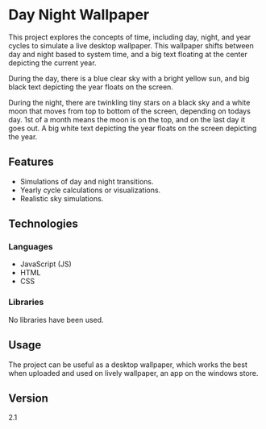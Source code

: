 # Day Night Wallpaper

This project explores the concepts of time, including day, night, and year cycles to simulate a live desktop wallpaper. This wallpaper shifts between day and night based to system time, and a big text floating at the center depicting the current year.

During the day, there is a blue clear sky with a bright yellow sun, and big black text depicting the year floats on the screen.

During the night, there are twinkling tiny stars on a black sky and a white moon that moves from top to bottom of the screen, depending on todays day. 1st of a month means the moon is on the top, and on the last day it goes out. A big white text depicting the year floats on the screen depicting the year.

## Features
- Simulations of day and night transitions.
- Yearly cycle calculations or visualizations.
- Realistic sky simulations.

## Technologies
### Languages
- JavaScript (JS)
- HTML
- CSS

### Libraries
No libraries have been used.

## Usage
The project can be useful as a desktop wallpaper, which works the best when uploaded and used on lively wallpaper, an app on the windows store.

## Version
2.1
